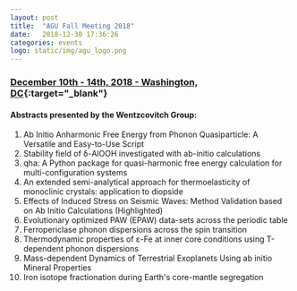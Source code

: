 ```yaml
---
layout: post
title:  "AGU Fall Meeting 2018"
date:   2018-12-30 17:36:26
categories: events
logo: static/img/agu_logo.png
---
```


### [December 10th - 14th, 2018 - Washington, DC](https://fallmeeting.agu.org/2018/){:target="_blank"}

#### Abstracts presented by the Wentzcovitch Group:

1. Ab Initio Anharmonic Free Energy from Phonon Quasiparticle: A Versatile and Easy-to-Use Script
2. Stability field of δ-AlOOH investigated with ab-initio calculations
3. qha: A Python package for quasi-harmonic free energy calculation for multi-configuration systems
4. An extended semi-analytical approach for thermoelasticity of monoclinic crystals: application to diopside
5. Effects of Induced Stress on Seismic Waves: Method Validation based on Ab Initio Calculations (Highlighted)
6. Evolutionary optimized PAW (EPAW) data-sets across the periodic table
7. Ferropericlase phonon dispersions across the spin transition
8. Thermodynamic properties of ε-Fe at inner core conditions using T-dependent phonon dispersions
9. Mass-dependent Dynamics of Terrestrial Exoplanets Using ab initio Mineral Properties
10. Iron isotope fractionation during Earth's core-mantle segregation